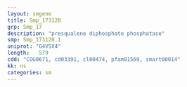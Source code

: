 ```yaml
---
layout: smgene
title: Smp_173120
grp: Smp_17
description: "presqualene diphosphate phosphatase"
smp: Smp_173120.1
uniprot: "G4VSX4"
length:   579
cdd: "COG0671, cd03391, cl00474, pfam01569, smart00014"
kk: ns
categories: sm
---
```

